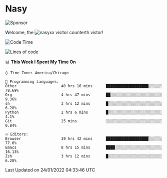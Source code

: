 # Nasy

<!--
<p align="center">
<img height="200" src="https://github-readme-stats.vercel.app/api?username=nasyxx&count_private=true&show_icons=true&theme=dracula&include_all_commits=true"/>
<img height="200" src="https://github-readme-stats.vercel.app/api/top-langs/?username=nasyxx&theme=dracula&hide=html,jupyter+notebook&count_private=true&show_icons=true"/>
</p>

  
----------------
-->

![Sponsor](https://img.shields.io/static/v1.svg?label=Sponsor&message=%E2%9D%A4&logo=GitHub&style=flat&color=pink)
 
Welcome, the ![nasyxx visitor counter](https://count.getloli.com/get/@nasyxx?theme=rule34)th vistor!
 
<!--START_SECTION:waka-->
![Code Time](http://img.shields.io/badge/Code%20Time-1%2C790%20hrs%2045%20mins-blue)

![Lines of code](https://img.shields.io/badge/From%20Hello%20World%20I%27ve%20Written-5%20Million%20lines%20of%20code-blue)

📊 **This Week I Spent My Time On** 

```text
⌚︎ Time Zone: America/Chicago

💬 Programming Languages: 
Other                    40 hrs 16 mins      ███████████████████░░░░░░   78.69% 
Org                      4 hrs 47 mins       ██░░░░░░░░░░░░░░░░░░░░░░░   9.36% 
sh                       3 hrs 12 mins       █░░░░░░░░░░░░░░░░░░░░░░░░   6.28% 
Python                   2 hrs 6 mins        █░░░░░░░░░░░░░░░░░░░░░░░░   4.1% 
Git                      25 mins             ░░░░░░░░░░░░░░░░░░░░░░░░░   0.84%

🔥 Editors: 
Browser                  39 hrs 42 mins      ███████████████████░░░░░░   77.6% 
Emacs                    8 hrs 15 mins       ████░░░░░░░░░░░░░░░░░░░░░   16.13% 
Zsh                      3 hrs 12 mins       █░░░░░░░░░░░░░░░░░░░░░░░░   6.28%

```


 Last Updated on 24/01/2022 04:33:46 UTC
<!--END_SECTION:waka-->

<!-- ![visitors](https://visitor-badge.laobi.icu/badge?page_id=nasyxx.nasyxx) -->
